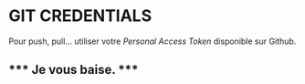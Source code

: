 # GIT CREDENTIALS

Pour push, pull... utiliser votre *Personal Access Token* disponible sur Github. 

## *** Je vous baise. ***
